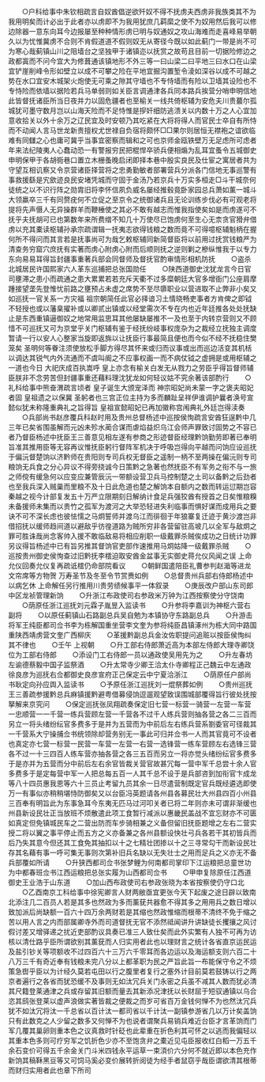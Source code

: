 <!-- { "loadSidebar": true } -->
　　○户科给事中朱钦相疏言自奴酋倡逆欲歼奴不得不抚虏夫西虏非我族类其不为我用明矣而计必出于此者亦以虏即不为我用犹庶几羁縻之使不为奴用然后我可以修边除器一意东向耳今边报屡至种种情形虏已明与奴通奴之攻山海难而走喜峰易举朝久以为忧惟冀虏不合则不肯假道道不假则奴无从寄径今既以如此蓟门一带是尚不可为寒心哉蓟镇山川之阻墙台之坚独甲于诸镇迩以抚赏之故苟且目前一切据险修边之政都寘而不问今宜大为修葺通该镇地形不外三等一曰山梁二曰平地三曰水口在山梁宜铲崖削峰令形如壁立以成不可攀之险在平地宜掘沟置堑令淩如深谷以成不可越之势在水口宜安木城架火炮使无可乘之隙其守墙也不专恃墙而有险以卫墙其设险也不专恃险而依墙以据险若兵马单弱则如关臣言调通津各兵同本路兵挨营分哨申明信地此皆督抚诸臣所当日夜并力以固危疆者也至榆关一线共倚枢辅为安危夫川贵蕞尔孤城犹可墨守数月岂以山海天险而不足恃惟是摉奸细防逃溃关以内数十万之人心宜加意收拾关以外十余万之辽民宜及时安顿乃其吃紧在大将将得人而官民士卒自有所恃而不动闻人言马世龙新贵擅权尤世禄自负宿将颇怀□□果尔则居恒无襟袍之谊欲临难有同讎之心也庸可冀乎当事宜密察而辑和之可也京师金瓯铁壁万无足虑所可虑者年来法纪陵夷人心蠢动恐一有警报穷民把棍悍卒骄兵便相煽为乱耳宜蚤令五城御史申明保甲于各胡衕巷口置立木栅蚤晚启闭即择本巷中殷实良民及仕宦之寓居者共为守望互相讥察又令京营诸臣择营将之忠勇勤敏者部署营兵分派各门信地无事巡警有事救援繇是宄歛迹良民安堵凭城而守固于金汤乃若京兵十万实多桓走□斗干城奈何徒统之以不识行阵之勋胄旧将李怀信夙负威名屡经推毂竟卧家园总兵萧如薰一城斗大领羸卒三千有同赘疣何不立促之至京令之统御诸兵且无论训练步伐必有可观老将提将先声慑人无异操群羊而鞭棰使之其必不敢有越志而惟我指使矣如是而虏遂可不抚乎夫抚胡可已也第数年来所费缯不知几十万使尽已饱虏何至生心无柰贪官猾弁借虏以充其橐读枢辅孙承宗疏谓辑一抚夷志欲得钱粮之数而竟不可得噫枢辅魁柄在握何所不得问而其言若是抚事尚可为哉乞敕枢辅同新简督臣将以前用过抚赏钱粮严为清查务穷窟穴庶抚有实著而虏心附虏心附而后顺则抚之逆则剿之槮纵惟我于以专力东向易易耳得旨封疆事重著兵部会同督师及督抚官酌审情形相机防抚
　　○盗杀北城居民许国熙家六人革东巡捕把总张国勋任
　　○陕西道御史沈犹龙言今日官司壅滞之患小而疏通之患大累累若若充斥天衢不过多糜朝廷大官多增衙门公座肩摩踵接望垄先登惟忧前路之壅预占未虚之席势不至尽隳职业以营进取不止弊非小矣又如巡抚一官关系一方灾福  祖宗朝简任此官必择谙习土情晓畅吏事者方肯俾之即钺不轻授也或以藩臬擢补或以卿贰出镇或以经堂需次不专在内也近年廷推各处处抚缺止是东西重镇逼御奴之地常用监思耳其他屡缺屡推不一及也至于内转京营则又不顾惜不可巡抚又可为京堂乎关门枢辅有鉴于经抚纷岐事权庞杂为之裁经立抚独主调度暂请一行以安人心整家当旋即返旆以让抚臣行事最简且便也而今似不经不抚稳住樊笼矣  圣明何等眷注须使放松手脚方得尽其怀来或归而议事或出而巡边活变其机栝以调达其锐气内外流通而不虞叫阍之不应事权画一而不病仗钺之虚拥是或用枢辅之一道也今日  大祀庆成百执嵩呼  皇上亦念有榆关白发无从戮力之劳臣乎得旨督师辅臣朕非不念劳苦但封疆事重还藉料理沈犹龙如何轻议姑不究余著该部酌行
　　○礼科给事中熊奋渭疏言顷者  皇子诞生大颁宠泽而  神宗昭妃尚未蒙一字之褒夫昭妃者固  皇祖遗之以保冀  圣躬者也三宫正位主持为多而麟趾呈祥伊谁调护曩者涣号宣懿似犹未称隆重典礼之旨得旨  皇祖宣懿昭妃已再加徽称宫闱典礼外廷岂得渎奏
　　○兵部尚书赵彦覆兵科赵时用及贵州总督杨述中巡按侯恂疏言安酋狂逞黔中几三年已矣省围虽解而元凶未殄水蔺合谋而虐焰益炽乌江会师声罪致讨固势之不容已者乃督臣杨述中抚臣王三善意见相左遂有参商之形迹督臣经理黔饷勤劳即著已奉明旨准其推用臣等无容再议惟抚臣躬行督阵军机决于呼吸岂得向平越而问饷应设巡抚于偏沅督楚饷以济黔师在贵阳则专司兵权无督臣之遥制一柄不至两操在偏沅则专司粮饷无兵食之分心异议不得旁挠诚今日策黔之急著也然抚臣不有军务之衔不与一旅之师傥有缓急何以应变应兼管辰沅一带额设营卫兵马控制楚之土司以备黔之后劲者也至我兵深入贼巢而里粮不及十日此危道也楚之解饷本自额内之数而转运愆期岂容秦越之视今计部复发五十万严立限期刻日解纳计食足兵强狡酋有授首之日矣惟粮糗未备援师未集而以贵竹之孤军为渡河之大举恐轻进失利临事而惧好谋而成用兵之要诀不可不深长虑也彼怯懦之马炯誓师并渡乌江而徘徊于年狼寨复迁迹于黄沙渡岂非借招抚以缓师趋间道以避敌乎彷徨道路为贼所穷非各营留驻高坡几以全军与敌炯之罪可胜诛哉尚念客帅入援不敢临敌易将相应削职一级戴罪杀贼俟成功之日统计功罪另议得旨杨述中已有旨另推其督饷官吏部作速推用马炯姑降一级戴罪杀贼
　　○巡按贵州御史侯恂查过旧黔抚李橒迫取安酋金盆事无实御史蒋允仪风闻之误  上命允仪回奏允仪复再疏诋橒仍命部院看议
　　○朝鲜国遣陪臣礼曹参判赵濈等进龙文帘席等方物贺  万寿圣节及冬至令节赏赉如例
　　○总督贵州兵部右侍郎杨述中以病乞休  上命解任另行推用川贵劳绩候事平一体叙录
　　○庚辰改户部山东司郎中区龙祯管理新饷
　　○升浙江布政使司右参政米万钟为江西按察使分守饶南
　　○荫原任浙江巡抚刘元霖子胤昱入监读书
　　○升参将李嘉训为神枢六营右副将
　　○以原任蓟镇山石路副总兵吴自勉为本镇协守东路副总兵
　　○升游击将军王纯臣都司佥书李为栋解国重坐营李文奎为参将纯臣昌镇涿州为栋大同中路国重陕西靖虏营文奎广西柳庆
　　○革援黔副总兵金汝佐职提问追赃以按臣侯恂纠其不律也
　　○壬午  上视朝
　　○升工部右侍郎萧近高为本部左侍郎大理寺卿饶位为工部右侍郎
　　○添设门工右侍郎一员以通政使吴用先为之
　　○升左春坊左谕德蔡毅中国子监祭酒
　　○升太常寺少卿王洽太仆寺卿程正己魏云中左通政徐良彦为巡抚右佥都御史良彦宣府正己保定云中宁夏洽浙江
　　○荫原任户部尚书耿定向孙应舆入监读书
　　○予原任浙江巡抚刘一焜祭葬如例
　　○贵州巡抚王三善疏参援黔总兵麻镇援黔避粤借募侵饷逗遛观望致误围城部覆得旨行彼处抚按拏解来京究问
　　○保定巡抚张凤翔疏奏保定旧七营一标营一骑营一左营一车营一忠顺营一一千营一练兵营顾左营一千营各不过千人练兵营则抽各营之各二三百而另立一将头绪纷纭官多费多于是并为五营而为中前后左右练兵营系劄委官可径裁其一千营系大宁操捕佥书统领除却营务别无一事此可归并佥书一人而其官竟可不设者也真定亦七营一标营一民营一车营一左营一右营一选锋营一练车营顾左右选锋三营各不过一十三四百人练车营亦抽各营之各三五百而另立一将亦觉头绪纷纭官多费多于是亦并为五营而分中前后左右余官皆裁关营官故甚冗每一营中军千总尝十余人官多费多于是定每营中军一人把总每五百一人其千总不设于是兵部咨到加衔官卞成龙等八十四员惠我恩等六十三员止考留九员其余一日尽遣营制既定官兵既经遴选即使万一有事似亦稍稍堪恃防御矣又以台臣冯英题请各州县各募民壮大州县四百小州县三百奉有明旨此为东事急耳今东夷无匹马过河叩关者已将二年则亦未可谓非渐缓也州县新设民壮正当放班不烦散遣此项工食暂行减派以惠畿民盖战不宜忘财亦不可匮如真定但免镇城民车之二营出防而车步骑相兼之义备但留旧抚臣题增之左右二营实授二将以翼之事平停止而五方之义亦备兼之各州县额设快壮弓兵各若干其初皆兵而后乃失其意今但还其工食免其抽扣以十之七精壮团掺以十之三寻常勾干而新设民壮存其名藉有事一呼可集无事则次第补旧兵名缺以无失壮士之用而足兵之义亦无不备兵部覆如所请
　　○升狭西都司佥书张梦鲤为何南都司掌印下江运粮把总童世功为中都春班佥书江西运粮把总张实履为山西都司佥书
　　○甲申复除原任江西道御史王业浩于山东道
　　○加山西布政使司右参政张晓为本省按察使仍守口北
　　○乙酉南京工科给事中徐宪卿言人财两敝亟宜更张今天下起废之途日辟以致南北添注几二百员人若是其多也然政为多而薰莸共器愈不得其多之用用兵之数日增以致加派后尚缺额一百六十四万余两财若是其缩也然政惟缩而根蒂不清终不免于缩之苦以用人言之内而部属卿寺外而司道督抚无官不添然祗闻讲升讲缺徒长攫攘之风讨假讨差又增驿递之扰近吏部酌议具奏已准三人致仕矣而此外实繁有人独不可再为访核以清仕路乎臣所谓欲别其薰莸而人归实用者此也以理财言之统计各省直京运民运及盐引钞关等项额收不过四百六十三万六千零耳而各边运以及海运额支则六百二十八万三千有奇近奉有钱粮未完八分以上都革职为民之严旨此旨一布能保守令之不烦策急辔乎臣以为计经久莫若屯田以行之腹里者复行之塞外计目前莫若鼓铸以行之两京者遍行之各省而犹恐缓不及事则无如汰冗兵关门永密之兵虽不减其人数而犹必清其尺籍登莱通津之兵或存留其旧额而量去其新添况津抚以长财屈于短驭通镇以乌合恣其鸱张登莱以虚声浪做实著皆裁之便裁之而岁可省百万金钱何惮不为也然汰冗兵犹不如汰冗将汰一千总省以百计汰一都司省以千计汰一副镇参游省几以万计矣盖饷只有此数克之人少留之数多又何惮不为也说者谓聚兵易销兵难近台臣才言革饷而门军几覆其巢卵则重本色之议真救时针砭也此辈重在折色利其可怀之以逃而我偏轻以其重本色多则可疗穷军之饥折色少亦不至饱贪弁之橐近见屯臣报收红白稻一万五千余石变价可得五千余金关门斗米四钱永平运草一束湏价六分何不就近即以本色充作新饷其稿鞂黑豆等又可饲马奚必变价展转折阅徒为经手者鼠窃乎哉臣谓欲清其根蒂而财归实用者此也章下所司

